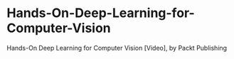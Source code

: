 # Hands-On-Deep-Learning-for-Computer-Vision
Hands-On Deep Learning for Computer Vision [Video], by Packt Publishing
